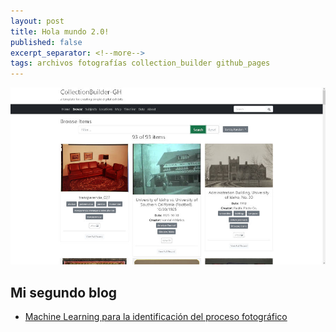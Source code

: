 ```yaml
---
layout: post
title: Hola mundo 2.0!
published: false
excerpt_separator: <!--more-->
tags: archivos fotografías collection_builder github_pages
---
```


![Demo Collection Builder](../images/collection_builder_demo.jpg)

## Mi segundo blog

- [Machine Learning para la identificación del proceso fotográfico](https://github.com/gustavolsj/image-recognition)

<!--more-->
